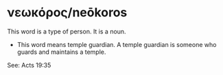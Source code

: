 # νεωκόρος/neōkoros
This word is a type of person. It is a noun.
* This word means temple guardian. A temple guardian is someone who guards and maintains a temple.

See: Acts 19:35
